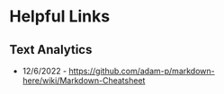 # Helpful Links

## Text Analytics
* 12/6/2022 - https://github.com/adam-p/markdown-here/wiki/Markdown-Cheatsheet
